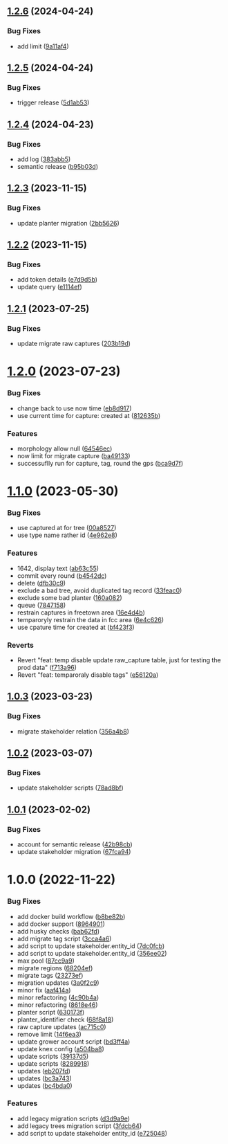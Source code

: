 ## [1.2.6](https://github.com/Greenstand/domain-migration-scripts/compare/v1.2.5...v1.2.6) (2024-04-24)


### Bug Fixes

* add limit ([9a11af4](https://github.com/Greenstand/domain-migration-scripts/commit/9a11af4dc840ddf38350da46ce8ad826e0dd45b3))

## [1.2.5](https://github.com/Greenstand/domain-migration-scripts/compare/v1.2.4...v1.2.5) (2024-04-24)


### Bug Fixes

* trigger release ([5d1ab53](https://github.com/Greenstand/domain-migration-scripts/commit/5d1ab538666bc85eb76ec3f20b7ee9275facf75e))

## [1.2.4](https://github.com/Greenstand/domain-migration-scripts/compare/v1.2.3...v1.2.4) (2024-04-23)


### Bug Fixes

* add log ([383abb5](https://github.com/Greenstand/domain-migration-scripts/commit/383abb56c2fabf8c5676d62ec276a2238ff61ef3))
* semantic release ([b95b03d](https://github.com/Greenstand/domain-migration-scripts/commit/b95b03d70baeba8092d0dfba843e9a77332df50f))

## [1.2.3](https://github.com/Greenstand/domain-migration-scripts/compare/v1.2.2...v1.2.3) (2023-11-15)


### Bug Fixes

* update planter migration ([2bb5626](https://github.com/Greenstand/domain-migration-scripts/commit/2bb5626553deb36102ab41e235a3bc29c197d400))

## [1.2.2](https://github.com/Greenstand/domain-migration-scripts/compare/v1.2.1...v1.2.2) (2023-11-15)


### Bug Fixes

* add token details ([e7d9d5b](https://github.com/Greenstand/domain-migration-scripts/commit/e7d9d5bc0243e78f591561757c0db3879f86e60c))
* update query ([e1114ef](https://github.com/Greenstand/domain-migration-scripts/commit/e1114ef66f0b7dc37f07de966c328d7f39e93d9f))

## [1.2.1](https://github.com/Greenstand/domain-migration-scripts/compare/v1.2.0...v1.2.1) (2023-07-25)


### Bug Fixes

* update migrate raw captures ([203b19d](https://github.com/Greenstand/domain-migration-scripts/commit/203b19db9f1ee5cefb077a446510936642b37353))

# [1.2.0](https://github.com/Greenstand/domain-migration-scripts/compare/v1.1.0...v1.2.0) (2023-07-23)


### Bug Fixes

* change back to use now time ([eb8d917](https://github.com/Greenstand/domain-migration-scripts/commit/eb8d917ed446ee728940b5e60c03c45a4badc75d))
* use current time for capture: created at ([812635b](https://github.com/Greenstand/domain-migration-scripts/commit/812635b70f4f04c59390a4a22452d7f2bb417d12))


### Features

* morphology allow null ([64546ec](https://github.com/Greenstand/domain-migration-scripts/commit/64546ecf6c6dd1607ba746a0b46678f124a95b70))
* now limit for migrate capture ([ba49133](https://github.com/Greenstand/domain-migration-scripts/commit/ba49133c45d4ecd5a9284c426ab612a3367bec34))
* successuflly run for capture, tag, round the gps ([bca9d7f](https://github.com/Greenstand/domain-migration-scripts/commit/bca9d7f8ed7e2d8b1e1e781498a667789d23c4ee))

# [1.1.0](https://github.com/Greenstand/domain-migration-scripts/compare/v1.0.3...v1.1.0) (2023-05-30)


### Bug Fixes

* use captured at for tree ([00a8527](https://github.com/Greenstand/domain-migration-scripts/commit/00a85276b1883d34586f5aeebd20764db3427288))
* use type name rather id ([4e962e8](https://github.com/Greenstand/domain-migration-scripts/commit/4e962e8f2668cfc4482c69d7867fd6a56e6f213e))


### Features

* 1642, display text ([ab63c55](https://github.com/Greenstand/domain-migration-scripts/commit/ab63c55dc9059810a1e6e0233ed4877ad812a7c1))
* commit every round ([b4542dc](https://github.com/Greenstand/domain-migration-scripts/commit/b4542dc07b93b190ec551ce5ed78b401aa05c4c2))
* delete ([dfb30c9](https://github.com/Greenstand/domain-migration-scripts/commit/dfb30c9e74e0781b244603f0f51f8611f4093555))
* exclude a bad tree, avoid duplicated tag record ([33feac0](https://github.com/Greenstand/domain-migration-scripts/commit/33feac0f2bccea9bffe53451b1df03cbf92d6a37))
* exclude some bad planter ([160a082](https://github.com/Greenstand/domain-migration-scripts/commit/160a082748bf6fac51048a6f5e88814b848b87cb))
* queue ([7847158](https://github.com/Greenstand/domain-migration-scripts/commit/7847158e27d1f55e87df7b76c0de76e469bc8983))
* restrain captures in freetown area ([16e4d4b](https://github.com/Greenstand/domain-migration-scripts/commit/16e4d4b2c086107d637058cdfd110e66a7bb2a48))
* temparoryly restrain the data in fcc area ([6e4c626](https://github.com/Greenstand/domain-migration-scripts/commit/6e4c626cd0d0f825951716a523e932e3073e00c5))
* use cpature time for created at ([bf423f3](https://github.com/Greenstand/domain-migration-scripts/commit/bf423f379f8ceb02ec3574c9646aca1aced3e765))


### Reverts

* Revert "feat: temp disable update raw_capture table, just for testing the prod data" ([f713a96](https://github.com/Greenstand/domain-migration-scripts/commit/f713a961892292aade601af1e7df012a46909408))
* Revert "feat: temparoraly disable tags" ([e56120a](https://github.com/Greenstand/domain-migration-scripts/commit/e56120a5dd59d44ee071c3af45d77a664dcc4a6d))

## [1.0.3](https://github.com/Greenstand/domain-migration-scripts/compare/v1.0.2...v1.0.3) (2023-03-23)


### Bug Fixes

* migrate stakeholder relation ([356a4b8](https://github.com/Greenstand/domain-migration-scripts/commit/356a4b8e4f51fcd0d7e90ee8008d18ebd7bd9f19))

## [1.0.2](https://github.com/Greenstand/domain-migration-scripts/compare/v1.0.1...v1.0.2) (2023-03-07)


### Bug Fixes

* update stakeholder scripts ([78ad8bf](https://github.com/Greenstand/domain-migration-scripts/commit/78ad8bf96b9c2a84f9babf326adcbf39903ff51a))

## [1.0.1](https://github.com/Greenstand/domain-migration-scripts/compare/v1.0.0...v1.0.1) (2023-02-02)


### Bug Fixes

* account for semantic release ([42b98cb](https://github.com/Greenstand/domain-migration-scripts/commit/42b98cbcda41e2dcadfdc47eccf4b4e01a784d2f))
* update stakeholder migration ([67fca94](https://github.com/Greenstand/domain-migration-scripts/commit/67fca9491775bb1f342e960f5a23e6812ef46131))

# 1.0.0 (2022-11-22)


### Bug Fixes

* add docker build workflow ([b8be82b](https://github.com/Greenstand/domain-migration-scripts/commit/b8be82b179d48460827164a347ed6b9d1b69ab73))
* add docker support ([8964901](https://github.com/Greenstand/domain-migration-scripts/commit/8964901c133493c25e5cbd917e7a67c6b503e2d1))
* add husky checks ([bab62fd](https://github.com/Greenstand/domain-migration-scripts/commit/bab62fdbfd01b92ee4faf1ca536736abf411be96))
* add migrate tag script ([3cca4a6](https://github.com/Greenstand/domain-migration-scripts/commit/3cca4a6710591f47ae515cbb997431c35768cabe))
* add script to update stakeholder.entity_id ([7dc0fcb](https://github.com/Greenstand/domain-migration-scripts/commit/7dc0fcb32baa2bcacaf8252b95221137debe7b9a))
* add script to update stakeholder.entity_id ([356ee02](https://github.com/Greenstand/domain-migration-scripts/commit/356ee026843035922fc64e10e80fbe05f6910922))
* max pool ([87cc9a9](https://github.com/Greenstand/domain-migration-scripts/commit/87cc9a9bf4232b1fe6f0e16a82a97797c78183c7))
* migrate regions ([68204ef](https://github.com/Greenstand/domain-migration-scripts/commit/68204efee618f574b6fcb89d42f82be7f09d1e58))
* migrate tags ([23273ef](https://github.com/Greenstand/domain-migration-scripts/commit/23273ef6b586296fe808d8a589c8b4bd300ae9c2))
* migration updates ([3a0f2c9](https://github.com/Greenstand/domain-migration-scripts/commit/3a0f2c90cde8dd252546458612c30a122e6031fd))
* minor fix ([aaf414a](https://github.com/Greenstand/domain-migration-scripts/commit/aaf414a7285171bec03cd19bf30cd09cb48d8b92))
* minor refactoring ([4c90b4a](https://github.com/Greenstand/domain-migration-scripts/commit/4c90b4a674d972e851e09c7e27953b7102a6ad79))
* minor refactoring ([8618e46](https://github.com/Greenstand/domain-migration-scripts/commit/8618e462f7f92208261025c32f9b7f10fb179658))
* planter script ([630173f](https://github.com/Greenstand/domain-migration-scripts/commit/630173f7388bbf1f37c4766c0e8fc9fbc326331d))
* planter_identifier check ([68f8a18](https://github.com/Greenstand/domain-migration-scripts/commit/68f8a18235a791616a33e02e9e717123c8ac2980))
* raw capture updates ([ac715c0](https://github.com/Greenstand/domain-migration-scripts/commit/ac715c01fb26ae9b5b3d50aa3c2f9d02377c9898))
* remove limit ([14f6ea3](https://github.com/Greenstand/domain-migration-scripts/commit/14f6ea338d2996de6d1f5175ab5439568333e933))
* update grower account script ([bd3ff4a](https://github.com/Greenstand/domain-migration-scripts/commit/bd3ff4aa8ff51fc3fb602d189e6f483d1ea3fff1))
* update knex config ([a504ba8](https://github.com/Greenstand/domain-migration-scripts/commit/a504ba8c299cffc93ad1b2c49a1e6263d38181ee))
* update scripts ([39137d5](https://github.com/Greenstand/domain-migration-scripts/commit/39137d57ad5d5329a286a435381d2cd445fbff56))
* update scripts ([8289918](https://github.com/Greenstand/domain-migration-scripts/commit/8289918b2ffc437b2a77652a322c76f77a59f2db))
* updates ([eb207fd](https://github.com/Greenstand/domain-migration-scripts/commit/eb207fde225fd1db3a0b6922e317701ba292e01f))
* updates ([bc3a743](https://github.com/Greenstand/domain-migration-scripts/commit/bc3a743377a72ee41aab46e5be232c77bcbe03aa))
* updates ([bc4bda0](https://github.com/Greenstand/domain-migration-scripts/commit/bc4bda07caa6ffe3239ff4d27784c54f34f16445))


### Features

* add legacy migration scripts ([d3d9a9e](https://github.com/Greenstand/domain-migration-scripts/commit/d3d9a9ef49a598c8a64f2a8a3f8cb4a038b45fb2))
* add legacy trees migration script ([3fdcb64](https://github.com/Greenstand/domain-migration-scripts/commit/3fdcb645c2b50b78898d7be9b7c734ea077652c7))
* add script to update stakeholder entity_id ([e725048](https://github.com/Greenstand/domain-migration-scripts/commit/e725048c825bc709b57321facf1258b89111a8d8))
